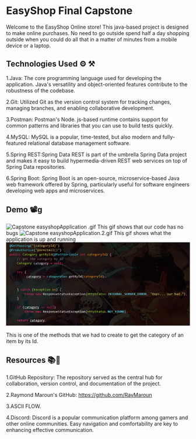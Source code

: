 # EasyShop Final Capstone
Welcome to the EasyShop Online store! This java-based project is designed to make online purchases.
No need to go outside spend half a day shopping outside when you could do all that in a matter of 
minutes from a mobile device or a laptop. 

## Technologies Used ⚙ ⚒
1.Java: The core programming language used for developing the application. Java's versatility and object-oriented features contribute to the robustness of the codebase.

2.Git: Utilized Git as the version control system for tracking changes, managing branches, and enabling collaborative development.

3.Postman: Postman's Node. js-based runtime contains support for common patterns and libraries that you can use to build tests quickly.

4.MySQL: MySQL is a popular, time-tested, but also modern and fully-featured relational database management software.

5.Spring REST:Spring Data REST is part of the umbrella Spring Data project and makes it easy to build hypermedia-driven REST web services on top of Spring Data repositories.

6.Spring Boot: Spring Boot is an open-source, microservice-based Java web framework offered by Spring, particularly useful for software engineers developing web apps and microservices. 

## Demo 📽g
![Capstone easyshopApplication .gif](..%2F..%2F..%2FGif%20animations%2FCapstone%20easyshopApplication%20.gif)
This gif shows that our code has no bugs
![Capstone easyshopApplication.2.gif](..%2F..%2F..%2FGif%20animations%2FCapstone%20easyshopApplication.2.gif)
This gif shows what the application is up and running
![img.png](img.png)

This is one of the methods that we had to create to get the category of an item by its Id.
## Resources 📚📑
1.GitHub Repository: The repository served as the central hub for collaboration, version control, and documentation of the project.

2.Raymond Maroun's GitHub: https://github.com/RayMaroun

3.ASCII FLOW.

4.Discord: Discord is a popular communication platform among gamers and other online communities. Easy navigation and comfortability are key to enhancing effective communication.

